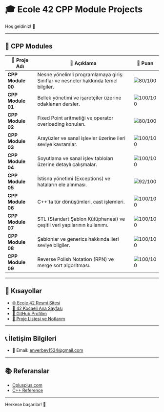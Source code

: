 # 🎓 **Ecole 42 CPP Module Projects** 

Hoş geldiniz! 👋

---

## 📂 **CPP Modules**

| 📝 **Proje Adı**             | 📖 **Açıklama**                            | 🌟 **Puan** |
| --------------------------- | ------------------------------------------ | ----------- |
| **CPP Module 00** | Nesne yönelimli programlamaya giriş: Sınıflar ve nesneler hakkında temel bilgiler. | ![80/100](https://img.shields.io/badge/-80%2F100-yellow) |
| **CPP Module 01** | Bellek yönetimi ve işaretçiler üzerine odaklanan dersler. | ![100/100](https://img.shields.io/badge/-100%2F100-brightgreen) |
| **CPP Module 02** | Fixed Point aritmetiği ve operator overloading konuları. | ![80/100](https://img.shields.io/badge/-80%2F100-yellow) |
| **CPP Module 03** | Arayüzler ve sanal işlevler üzerine ileri seviye kavramlar. | ![100/100](https://img.shields.io/badge/-100%2F100-brightgreen) |
| **CPP Module 04** | Soyutlama ve sanal işlev tabloları üzerine detaylı çalışmalar. | ![100/100](https://img.shields.io/badge/-100%2F100-brightgreen) |
| **CPP Module 05** | İstisna yönetimi (Exceptions) ve hataların ele alınması. | ![92/100](https://img.shields.io/badge/-92%2F100-brightgreen) |
| **CPP Module 06** | C++'ta tür dönüşümleri, cast işlemleri. | ![100/100](https://img.shields.io/badge/-100%2F100-brightgreen) |
| **CPP Module 07** | STL (Standart Şablon Kütüphanesi) ve çeşitli veri yapılarının kullanımı. | ![100/100](https://img.shields.io/badge/-100%2F100-brightgreen) |
| **CPP Module 08** | Şablonlar ve generics hakkında ileri seviye bilgiler. | ![100/100](https://img.shields.io/badge/-100%2F100-brightgreen) |
| **CPP Module 09** | Reverse Polish Notation (RPN) ve merge sort algoritması. | ![100/100](https://img.shields.io/badge/-100%2F100-brightgreen) |

---

## 🔗 **Kısayollar**

- [🌐 Ecole 42 Resmi Sitesi](https://42.fr/en/homepage/)
- [🏫 42 Kocaeli Ana Sayfası](https://42kocaeli.com.tr)
- [👤 GitHub Profilim](https://github.com/enverbey)
- [📑 Proje Listesi ve Notlarım](#-proje-listesi-ve-notlarım)

---

## 📞 **İletişim Bilgileri**

- 📧 Email: [enverbey1534@gmail.com](mailto:enverbey1534@gmail.com)

---

## 📚 **Referanslar**

- [Cplusplus.com](https://cplusplus.com)
- [C++ Reference](https://en.cppreference.com/w/)

---
Herkese başarılar! 🚀









